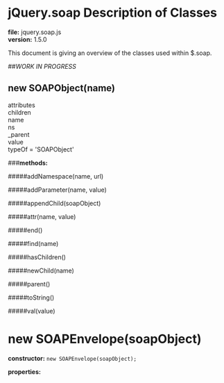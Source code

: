 jQuery.soap Description of Classes
==================================
**file:** jquery.soap.js  
**version:** 1.5.0

This document is giving an overview of the classes used within $.soap.

##_WORK IN PROGRESS_

new SOAPObject(name)
--------------------
attributes  
children  
name  
ns  
_parent  
value  
typeOf = 'SOAPObject'  

###**methods:**

#####addNamespace(name, url)

#####addParameter(name, value)

#####appendChild(soapObject)

#####attr(name, value)

#####end()

#####find(name)

#####hasChildren()

#####newChild(name)

#####parent()

#####toString()

#####val(value)



new SOAPEnvelope(soapObject)
============================
**constructor:** `new SOAPEnvelope(soapObject);`

**properties:**
